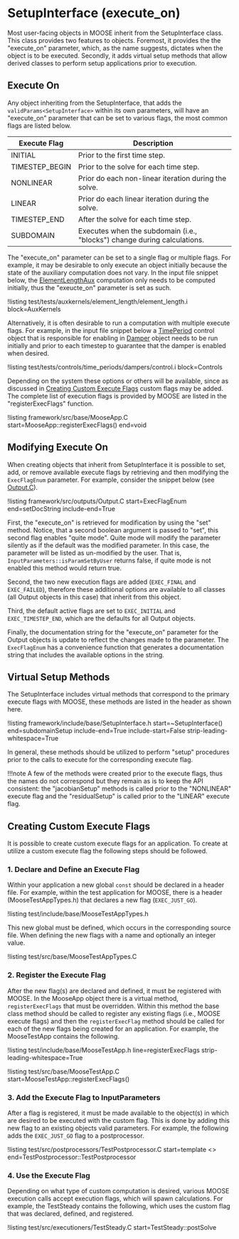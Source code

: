 # SetupInterface (execute_on)

Most user-facing objects in MOOSE inherit from the SetupInterface class. This class provides two
features to objects. Foremost, it provides the the "execute_on" parameter, which, as the name suggests, dictates when the object is to be executed. Secondly, it adds virtual setup methods that allow derived classes to perform setup applications prior to execution.

## Execute On

Any object inheriting from the SetupInterface, that adds the `validParams<SetupInterface>` within its own parameters, will have an "execute_on" parameter that can be set
to various flags, the most common flags are listed below.

| Execute Flag | Description |
| - | - |
INITIAL | Prior to the first time step.
TIMESTEP_BEGIN | Prior to the solve for each time step.
NONLINEAR | Prior do each non-linear iteration during the solve.
LINEAR | Prior do each linear iteration during the solve.
TIMESTEP_END | After the solve for each time step.
SUBDOMAIN | Executes when the subdomain (i.e., "blocks") change during calculations.

The "execute_on" parameter can be set to a single flag or multiple flags. For example, it may be desirable to only execute an object initially because the state of the auxiliary computation does not vary. In the input file snippet below, the [ElementLengthAux](framework/ElementLengthAux.md)
computation only needs to be computed initially, thus the "exeucte_on" parameter is set as such.

!listing test/tests/auxkernels/element_length/element_length.i block=AuxKernels

Alternatively, it is often desirable to run a computation with multiple execute flags. For example,
in the input file snippet below a [TimePeriod](framework/TimePeriod.md) control object that is
responsible for enabling in [Damper](/Dampers/index.md) object needs to be run initially
and prior to each timestep to guarantee that the damper is enabled when desired.

!listing test/tests/controls/time_periods/dampers/control.i block=Controls

Depending on the system these options or others will be available, since as discussed in [Creating Custom Execute Flags](#creating-custom-execute-flags) custom flags may be added. The complete list
of execution flags is provided by MOOSE are listed in the "registerExecFlags" function.

!listing framework/src/base/MooseApp.C start=MooseApp::registerExecFlags() end=void

## Modifying Execute On
When creating objects that inherit from SetupInterface it is possible to set, add, or remove available execute flags by retrieving and then modifying the `ExecFlagEnum` parameter. For
example, consider the snippet below (see [Output.C](/framework/src/outputs/Output.C)).

!listing framework/src/outputs/Output.C start=ExecFlagEnum end=setDocString include-end=True

First, the "execute_on" is retrieved for modification by using the "set" method. Notice, that
a second boolean argument is passed to "set", this second flag enables "quite mode". Quite mode
will modify the parameter silently as if the default was the modified parameter. In this case, the
parameter will be listed as un-modified by the user. That is, `InputParameters::isParamSetByUser`
returns false, if quite mode is not enabled this method would return true.

Second, the two new execution flags are added (`EXEC_FINAL` and `EXEC_FAILED`), therefore these
additional options are available to all classes (all Output objects in this case) that
inherit from this object.

Third, the default active flags are set to `EXEC_INITIAL` and `EXEC_TIMESTEP_END`, which
are the defaults for all Output objects.

Finally, the documentation string for the "execute_on" parameter for the Output objects is
update to reflect the changes made to the parameter. The `ExecFlagEnum` has a convenience function
that generates a documentation string that includes the available options in the string.


## Virtual Setup Methods

The SetupInterface includes virtual methods that correspond to the primary execute flags
with MOOSE, these methods are listed in the header as shown here.

!listing framework/include/base/SetupInterface.h start=~SetupInterface() end=subdomainSetup include-end=True include-start=False strip-leading-whitespace=True

In general, these methods should be utilized to perform "setup" procedures prior to the calls to
execute for the corresponding execute flag.

!!!note
    A few of the methods were created prior to the execute
    flags, thus the names do not correspond but they remain as is to keep the API consistent: the
    "jacobianSetup" methods is called prior to the "NONLINEAR" execute flag and the "residualSetup" is called prior to the "LINEAR" execute flag.


## Creating Custom Execute Flags
It is possible to create custom execute flags for an application. To create at utilize a custom
execute flag the following steps should be followed.

### 1. Declare and Define an Execute Flag

Within your application a new global `const` should be declared in a header file. For example, within the test application for MOOSE, there is a header (MooseTestAppTypes.h) that declares a
new flag (`EXEC_JUST_GO`).

!listing test/include/base/MooseTestAppTypes.h

This new global must be defined, which occurs in the corresponding source file. When
defining the new flags with a name and optionally an integer value.

!listing test/src/base/MooseTestAppTypes.C

### 2. Register the Execute Flag
After the new flag(s) are declared and defined, it must be registered with MOOSE. In the MooseApp object there is a virtual method, `registerExecFlags` that must be overridden. Within this
method the base class method should be called to register any existing flags (i.e., MOOSE execute flags) and then the `registerExecFlag` method should be called for each of the new flags being created for an application. For example, the MooseTestApp contains the following.

!listing test/include/base/MooseTestApp.h line=registerExecFlags strip-leading-whitespace=True

!listing test/src/base/MooseTestApp.C start=MooseTestApp::registerExecFlags()

### 3. Add the Execute Flag to InputParameters
After a flag is registered, it must be made available to the object(s) in which are desired to be executed with the custom flag. This is done by adding this new flag to an existing objects valid parameters. For example, the following adds the `EXEC_JUST_GO` flag to a postprocessor.

!listing test/src/postprocessors/TestPostprocessor.C start=template <> end=TestPostprocessor::TestPostprocessor


### 4. Use the Execute Flag
Depending on what type of custom computation is desired, various MOOSE execution calls accept execution flags, which will spawn calculations. For example, the TestSteady contains the following, which uses the custom flag that was declared, defined, and registered.

!listing test/src/executioners/TestSteady.C start=TestSteady::postSolve
